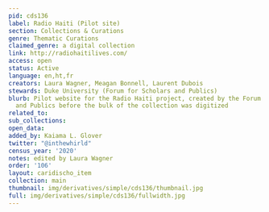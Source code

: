 ```yaml
---
pid: cds136
label: Radio Haiti (Pilot site)
section: Collections & Curations
genre: Thematic Curations
claimed_genre: a digital collection
link: http://radiohaitilives.com/
access: open
status: Active
language: en,ht,fr
creators: Laura Wagner, Meagan Bonnell, Laurent Dubois
stewards: Duke University (Forum for Scholars and Publics)
blurb: Pilot website for the Radio Haiti project, created by the Forum for Scholars
  and Publics before the bulk of the collection was digitized
related_to:
sub_collections:
open_data:
added_by: Kaiama L. Glover
twitter: "@inthewhirld"
census_year: '2020'
notes: edited by Laura Wagner
order: '106'
layout: caridischo_item
collection: main
thumbnail: img/derivatives/simple/cds136/thumbnail.jpg
full: img/derivatives/simple/cds136/fullwidth.jpg
---
```


